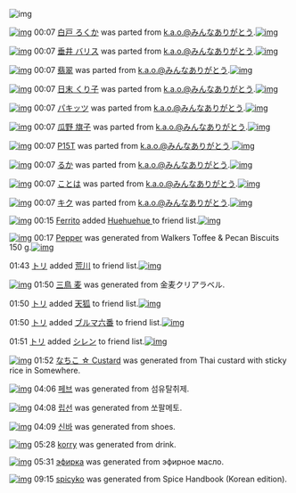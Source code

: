 ![img](http://gdrive-cdn.herokuapp.com/537b65a5bc09f0000721dda7/512px-barcode.png)

[![img](http://www.deviantsart.com/16dmjji.png)](http://www.barcodekanojo.com/kanojo/2114511/%E7%99%BD%E6%88%B8%20%E3%82%8D%E3%81%8F%E3%81%8B) 00:07 [白戸 ろくか](http://www.barcodekanojo.com/kanojo/2114511/%E7%99%BD%E6%88%B8%20%E3%82%8D%E3%81%8F%E3%81%8B) was parted from [k.a.o.@みんなありがとう](http://www.barcodekanojo.com/kanojo/2114511/%E7%99%BD%E6%88%B8%20%E3%82%8D%E3%81%8F%E3%81%8B).[![img](http://www.deviantsart.com/1ne7497.jpeg)](http://www.barcodekanojo.com/user/30944/k.a.o.%40%E3%81%BF%E3%82%93%E3%81%AA%E3%81%82%E3%82%8A%E3%81%8C%E3%81%A8%E3%81%86) 

[![img](http://www.deviantsart.com/h4g6qp.png)](http://www.barcodekanojo.com/kanojo/2249071/%E5%9E%82%E4%BA%95%20%E3%83%90%E3%83%AA%E3%82%B9) 00:07 [垂井 バリス](http://www.barcodekanojo.com/kanojo/2249071/%E5%9E%82%E4%BA%95%20%E3%83%90%E3%83%AA%E3%82%B9) was parted from [k.a.o.@みんなありがとう](http://www.barcodekanojo.com/kanojo/2249071/%E5%9E%82%E4%BA%95%20%E3%83%90%E3%83%AA%E3%82%B9).[![img](http://www.deviantsart.com/1ne7497.jpeg)](http://www.barcodekanojo.com/user/30944/k.a.o.%40%E3%81%BF%E3%82%93%E3%81%AA%E3%81%82%E3%82%8A%E3%81%8C%E3%81%A8%E3%81%86) 

[![img](http://www.deviantsart.com/1edvsc6.png)](http://www.barcodekanojo.com/kanojo/2194448/%E7%BF%A1%E7%BF%A0) 00:07 [翡翠](http://www.barcodekanojo.com/kanojo/2194448/%E7%BF%A1%E7%BF%A0) was parted from [k.a.o.@みんなありがとう](http://www.barcodekanojo.com/kanojo/2194448/%E7%BF%A1%E7%BF%A0).[![img](http://www.deviantsart.com/1ne7497.jpeg)](http://www.barcodekanojo.com/user/30944/k.a.o.%40%E3%81%BF%E3%82%93%E3%81%AA%E3%81%82%E3%82%8A%E3%81%8C%E3%81%A8%E3%81%86) 

[![img](http://www.deviantsart.com/1fh77c6.png)](http://www.barcodekanojo.com/kanojo/1888757/%E6%97%A5%E6%9C%AB%20%E3%81%8F%E3%82%8A%E5%AD%90) 00:07 [日末 くり子](http://www.barcodekanojo.com/kanojo/1888757/%E6%97%A5%E6%9C%AB%20%E3%81%8F%E3%82%8A%E5%AD%90) was parted from [k.a.o.@みんなありがとう](http://www.barcodekanojo.com/kanojo/1888757/%E6%97%A5%E6%9C%AB%20%E3%81%8F%E3%82%8A%E5%AD%90).[![img](http://www.deviantsart.com/1ne7497.jpeg)](http://www.barcodekanojo.com/user/30944/k.a.o.%40%E3%81%BF%E3%82%93%E3%81%AA%E3%81%82%E3%82%8A%E3%81%8C%E3%81%A8%E3%81%86) 

[![img](http://www.deviantsart.com/9vg7mp.png)](http://www.barcodekanojo.com/kanojo/1963816/%E3%83%91%E3%82%AD%E3%83%83%E3%83%84) 00:07 [パキッツ](http://www.barcodekanojo.com/kanojo/1963816/%E3%83%91%E3%82%AD%E3%83%83%E3%83%84) was parted from [k.a.o.@みんなありがとう](http://www.barcodekanojo.com/kanojo/1963816/%E3%83%91%E3%82%AD%E3%83%83%E3%83%84).[![img](http://www.deviantsart.com/1ne7497.jpeg)](http://www.barcodekanojo.com/user/30944/k.a.o.%40%E3%81%BF%E3%82%93%E3%81%AA%E3%81%82%E3%82%8A%E3%81%8C%E3%81%A8%E3%81%86) 

[![img](http://www.deviantsart.com/2kuiec8.png)](http://www.barcodekanojo.com/kanojo/2105936/%E7%93%9C%E9%87%8E%20%E6%97%97%E5%AD%90) 00:07 [瓜野 旗子](http://www.barcodekanojo.com/kanojo/2105936/%E7%93%9C%E9%87%8E%20%E6%97%97%E5%AD%90) was parted from [k.a.o.@みんなありがとう](http://www.barcodekanojo.com/kanojo/2105936/%E7%93%9C%E9%87%8E%20%E6%97%97%E5%AD%90).[![img](http://www.deviantsart.com/1ne7497.jpeg)](http://www.barcodekanojo.com/user/30944/k.a.o.%40%E3%81%BF%E3%82%93%E3%81%AA%E3%81%82%E3%82%8A%E3%81%8C%E3%81%A8%E3%81%86) 

[![img](http://www.deviantsart.com/4u1tkb.png)](http://www.barcodekanojo.com/kanojo/1954364/P15T) 00:07 [P15T](http://www.barcodekanojo.com/kanojo/1954364/P15T) was parted from [k.a.o.@みんなありがとう](http://www.barcodekanojo.com/kanojo/1954364/P15T).[![img](http://www.deviantsart.com/1ne7497.jpeg)](http://www.barcodekanojo.com/user/30944/k.a.o.%40%E3%81%BF%E3%82%93%E3%81%AA%E3%81%82%E3%82%8A%E3%81%8C%E3%81%A8%E3%81%86) 

[![img](http://www.deviantsart.com/8rormf.png)](http://www.barcodekanojo.com/kanojo/1883742/%E3%82%8B%E3%81%8B) 00:07 [るか](http://www.barcodekanojo.com/kanojo/1883742/%E3%82%8B%E3%81%8B) was parted from [k.a.o.@みんなありがとう](http://www.barcodekanojo.com/kanojo/1883742/%E3%82%8B%E3%81%8B).[![img](http://www.deviantsart.com/1ne7497.jpeg)](http://www.barcodekanojo.com/user/30944/k.a.o.%40%E3%81%BF%E3%82%93%E3%81%AA%E3%81%82%E3%82%8A%E3%81%8C%E3%81%A8%E3%81%86) 

[![img](http://www.deviantsart.com/22s5fo3.png)](http://www.barcodekanojo.com/kanojo/1883737/%E3%81%93%E3%81%A8%E3%81%AF) 00:07 [ことは](http://www.barcodekanojo.com/kanojo/1883737/%E3%81%93%E3%81%A8%E3%81%AF) was parted from [k.a.o.@みんなありがとう](http://www.barcodekanojo.com/kanojo/1883737/%E3%81%93%E3%81%A8%E3%81%AF).[![img](http://www.deviantsart.com/1ne7497.jpeg)](http://www.barcodekanojo.com/user/30944/k.a.o.%40%E3%81%BF%E3%82%93%E3%81%AA%E3%81%82%E3%82%8A%E3%81%8C%E3%81%A8%E3%81%86) 

[![img](http://www.deviantsart.com/24dk4c8.png)](http://www.barcodekanojo.com/kanojo/1727963/%E3%82%AD%E3%82%AF) 00:07 [キク](http://www.barcodekanojo.com/kanojo/1727963/%E3%82%AD%E3%82%AF) was parted from [k.a.o.@みんなありがとう](http://www.barcodekanojo.com/kanojo/1727963/%E3%82%AD%E3%82%AF).[![img](http://www.deviantsart.com/1ne7497.jpeg)](http://www.barcodekanojo.com/user/30944/k.a.o.%40%E3%81%BF%E3%82%93%E3%81%AA%E3%81%82%E3%82%8A%E3%81%8C%E3%81%A8%E3%81%86) 

[![img](http://www.deviantsart.com/2f75ujp.jpeg)](http://www.barcodekanojo.com/user/500501/Ferrito) 00:15 [Ferrito](http://www.barcodekanojo.com/user/500501/Ferrito) added [Huehuehue ](http://www.barcodekanojo.com/kanojo/3129322/Huehuehue%20) to friend list.[![img](http://www.deviantsart.com/31a2pt8.png)](http://www.barcodekanojo.com/kanojo/3129322/Huehuehue%20) 

[![img](http://www.deviantsart.com/35ua95g.png)](http://www.barcodekanojo.com/kanojo/3193372/Pepper) 00:17 [Pepper](http://www.barcodekanojo.com/kanojo/3193372/Pepper) was generated from Walkers Toffee &amp; Pecan Biscuits 150 g.[![img](http://www.deviantsart.com/3ovdrlt.jpeg)](http://www.barcodekanojo.com/product_images/barcode/6019099/1425914197/Walkers%20Toffee%20%26%20Pecan%20Biscuits%20150%20g.jpg) 

01:43 [トリ](http://www.barcodekanojo.com/user/500502/%E3%83%88%E3%83%AA) added [荒川](http://www.barcodekanojo.com/kanojo/2585017/%E8%8D%92%E5%B7%9D) to friend list.[![img](http://www.deviantsart.com/30dnv68.png)](http://www.barcodekanojo.com/kanojo/2585017/%E8%8D%92%E5%B7%9D) 

[![img](http://www.deviantsart.com/134rc00.png)](http://www.barcodekanojo.com/kanojo/3193373/%E4%B8%89%E9%B3%A5%20%E9%BA%A6) 01:50 [三鳥 麦](http://www.barcodekanojo.com/kanojo/3193373/%E4%B8%89%E9%B3%A5%20%E9%BA%A6) was generated from 金麦クリアラベル.

01:50 [トリ](http://www.barcodekanojo.com/user/500502/%E3%83%88%E3%83%AA) added [天狐](http://www.barcodekanojo.com/kanojo/2584270/%E5%A4%A9%E7%8B%90) to friend list.[![img](http://www.deviantsart.com/39ufc1l.png)](http://www.barcodekanojo.com/kanojo/2584270/%E5%A4%A9%E7%8B%90) 

01:50 [トリ](http://www.barcodekanojo.com/user/500502/%E3%83%88%E3%83%AA) added [ブルマ六番](http://www.barcodekanojo.com/kanojo/2861107/%E3%83%96%E3%83%AB%E3%83%9E%E5%85%AD%E7%95%AA) to friend list.[![img](http://www.deviantsart.com/3r13d5d.png)](http://www.barcodekanojo.com/kanojo/2861107/%E3%83%96%E3%83%AB%E3%83%9E%E5%85%AD%E7%95%AA) 

01:51 [トリ](http://www.barcodekanojo.com/user/500502/%E3%83%88%E3%83%AA) added [シレン](http://www.barcodekanojo.com/kanojo/3122426/%E3%82%B7%E3%83%AC%E3%83%B3) to friend list.[![img](http://www.deviantsart.com/2h7pn04.png)](http://www.barcodekanojo.com/kanojo/3122426/%E3%82%B7%E3%83%AC%E3%83%B3) 

[![img](http://www.deviantsart.com/109nrlh.png)](http://www.barcodekanojo.com/kanojo/3193374/%E3%81%AA%E3%81%A1%E3%81%93%20%E2%98%86%20Custard) 01:52 [なちこ ☆ Custard](http://www.barcodekanojo.com/kanojo/3193374/%E3%81%AA%E3%81%A1%E3%81%93%20%E2%98%86%20Custard) was generated from Thai custard with sticky rice in Somewhere.

[![img](http://www.deviantsart.com/rvehqf.png)](http://www.barcodekanojo.com/kanojo/3193375/%ED%8E%98%EB%B8%8C) 04:06 [페브](http://www.barcodekanojo.com/kanojo/3193375/%ED%8E%98%EB%B8%8C) was generated from 섬유탈취제.

[![img](http://www.deviantsart.com/ajvris.png)](http://www.barcodekanojo.com/kanojo/3193376/%EB%A6%BD%EC%84%A0) 04:08 [립선](http://www.barcodekanojo.com/kanojo/3193376/%EB%A6%BD%EC%84%A0) was generated from 쏘팔메토.

[![img](http://www.deviantsart.com/3fplv5p.png)](http://www.barcodekanojo.com/kanojo/3193377/%EC%8B%A0%EB%B0%94) 04:09 [신바](http://www.barcodekanojo.com/kanojo/3193377/%EC%8B%A0%EB%B0%94) was generated from shoes.

[![img](http://www.deviantsart.com/2pgmpco.png)](http://www.barcodekanojo.com/kanojo/3193378/korry) 05:28 [korry](http://www.barcodekanojo.com/kanojo/3193378/korry) was generated from drink.

[![img](http://www.deviantsart.com/38qqa7r.png)](http://www.barcodekanojo.com/kanojo/3193379/%D1%8D%D1%84%D0%B8%D1%80%D0%BA%D0%B0) 05:31 [эфирка](http://www.barcodekanojo.com/kanojo/3193379/%D1%8D%D1%84%D0%B8%D1%80%D0%BA%D0%B0) was generated from эфирное масло.

[![img](http://www.deviantsart.com/369s74v.png)](http://www.barcodekanojo.com/kanojo/3193380/spicyko) 09:15 [spicyko](http://www.barcodekanojo.com/kanojo/3193380/spicyko) was generated from Spice Handbook (Korean edition).

